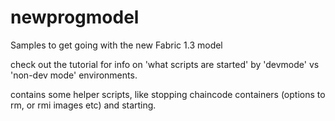 # newprogmodel
Samples to get going with the new Fabric 1.3 model

check out the tutorial for info on 'what scripts are started' by 'devmode' vs 'non-dev mode' environments.


contains some helper scripts, like stopping chaincode containers (options to rm, or rmi images etc) and starting.



